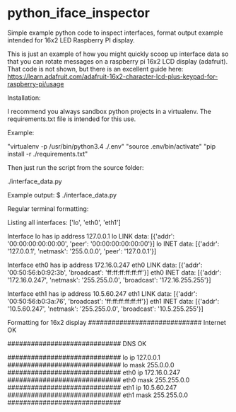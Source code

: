 # python_iface_inspector
Simple example python code to inspect interfaces, format output example intended for 16x2 LED Raspberry PI display.

This is just an example of how you might quickly scoop up interface data so that you can rotate messages on a raspberry pi 16x2 LCD display (adafruit).  That code is not shown, but there is an excellent guide here:  https://learn.adafruit.com/adafruit-16x2-character-lcd-plus-keypad-for-raspberry-pi/usage

Installation:

I recommend you always sandbox python projects in a virtualenv.  The requirements.txt file is intended for this use.

Example:

"virtualenv -p /usr/bin/python3.4 ./.env"
"source .env/bin/activate"
"pip install -r ./requirements.txt"

Then just run the script from the source folder:

./interface_data.py

Example output:
$ ./interface_data.py

Regular terminal formatting:

Listing all interfaces:
['lo', 'eth0', 'eth1']

Interface lo has ip address 127.0.0.1
lo LINK data:
[{'addr': '00:00:00:00:00:00', 'peer': '00:00:00:00:00:00'}]
lo INET data:
[{'addr': '127.0.0.1', 'netmask': '255.0.0.0', 'peer': '127.0.0.1'}]

Interface eth0 has ip address 172.16.0.247
eth0 LINK data:
[{'addr': '00:50:56:b0:92:3b', 'broadcast': 'ff:ff:ff:ff:ff:ff'}]
eth0 INET data:
[{'addr': '172.16.0.247', 'netmask': '255.255.0.0', 'broadcast': '172.16.255.255'}]

Interface eth1 has ip address 10.5.60.247
eth1 LINK data:
[{'addr': '00:50:56:b0:3a:76', 'broadcast': 'ff:ff:ff:ff:ff:ff'}]
eth1 INET data:
[{'addr': '10.5.60.247', 'netmask': '255.255.0.0', 'broadcast': '10.5.255.255'}]

Formatting for 16x2 display
#############################
Internet OK

#############################
DNS OK

#############################
lo ip
127.0.0.1
#############################
lo mask
255.0.0.0
#############################
eth0 ip
172.16.0.247
#############################
eth0 mask
255.255.0.0
#############################
eth1 ip
10.5.60.247
#############################
eth1 mask
255.255.0.0
#############################
